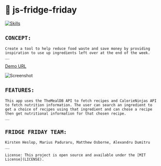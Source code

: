 # :file_folder: js-fridge-friday

[![Skills](https://skills.thijs.gg/icons?i=js,html,css,jquery)](https://skills.thijs.gg)

## `CONCEPT:`

    Create a tool to help reduce food waste and save money by providing inspiration to use up ingredients left over at the end of the week.
    __

[Demo URL](https://wisethee.github.io/js-fridge-friday/)

![Screenshot](https://github.com/wisethee/js-fridge-friday/blob/feat/marius/assets/images/cover.jpg?raw=true)

## `FEATURES:`

    This app uses the TheMealDB API to fetch recipes and CalorieNinjas API to fetch nutrition information. The user can search an ingredient to get a choice of recipes using that ingredient and can chose a recipe then get nutritional information for that chosen recipe.
    __

## `FRIDGE FRIDAY TEAM:`

    Kirsten Heslop, Marius Paduraru, Matthew Osborne, Alexandru Dumitru
    __

`License: This project is open source and available under the [MIT License](LICENSE).`
